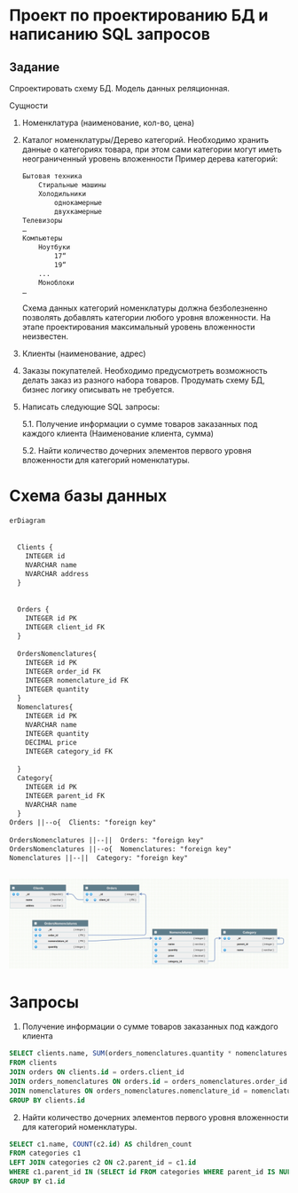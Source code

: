 
# Проект по проектированию БД и написанию SQL запросов

## Задание
Спроектировать схему БД.
Модель данных реляционная.

Сущности
 1.  Номенклатура (наименование, кол-во, цена)

 2. Каталог номенклатуры/Дерево категорий.
	Необходимо хранить данные о категориях товара, при этом сами категории могут
	иметь неограниченный уровень вложенности
	Пример дерева категорий:
	```
	Бытовая техника
		Стиральные машины
		Холодильники
			однокамерные
			двухкамерные
	Телевизоры
	…
	Компьютеры
		Ноутбуки
			17“
			19“
		...
		Моноблоки
	…
	```

	Схема данных категорий номенклатуры должна безболезненно позволять добавлять
	категории любого уровня вложенности. На этапе проектирования максимальный
	уровень вложенности неизвестен.
 3. Клиенты (наименование, адрес)
 4. Заказы покупателей. Необходимо предусмотреть возможность делать заказ из
разного набора товаров.
Продумать схему БД, бизнес логику описывать не требуется.

 5. Написать следующие SQL запросы:

	 5.1. Получение информации о сумме товаров заказанных под каждого клиента (Наименование клиента, сумма)



	5.2. Найти количество дочерних элементов первого уровня вложенности для
	категорий номенклатуры.

# Схема базы данных



```mermaid
erDiagram


  Clients {
    INTEGER id
    NVARCHAR name
    NVARCHAR address
  }


  Orders {
    INTEGER id PK
    INTEGER client_id FK
  }

  OrdersNomenclatures{
    INTEGER id PK
    INTEGER order_id FK
    INTEGER nomenclature_id FK
    INTEGER quantity
  }
  Nomenclatures{
    INTEGER id PK
    NVARCHAR name
    INTEGER quantity
    DECIMAL price
    INTEGER category_id FK

  }
  Category{
    INTEGER id PK
    INTEGER parent_id FK
    NVARCHAR name
  }
Orders ||--o{  Clients: "foreign key"

OrdersNomenclatures ||--||  Orders: "foreign key"
OrdersNomenclatures ||--o{  Nomenclatures: "foreign key"
Nomenclatures ||--||  Category: "foreign key"


```

![Image alt](https://github.com/AsmodaiP/test_db/raw/main/Screenshot_3.png)
# Запросы 

 1. Получение информации о сумме товаров заказанных под каждого клиента
```sql 
SELECT clients.name, SUM(orders_nomenclatures.quantity * nomenclatures.price)
FROM clients
JOIN orders ON clients.id = orders.client_id
JOIN orders_nomenclatures ON orders.id = orders_nomenclatures.order_id
JOIN nomenclatures ON orders_nomenclatures.nomenclature_id = nomenclatures.id
GROUP BY clients.id
```

2. Найти количество дочерних элементов первого уровня вложенности для
категорий номенклатуры.


```sql 
SELECT c1.name, COUNT(c2.id) AS children_count
FROM categories c1
LEFT JOIN categories c2 ON c2.parent_id = c1.id
WHERE c1.parent_id IN (SELECT id FROM categories WHERE parent_id IS NULL)
GROUP BY c1.id

```

